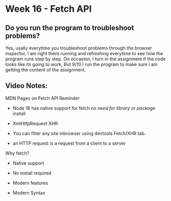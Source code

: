 # Week 16 - Fetch API

## Do you run the program to troubleshoot problems?

Yes, usally everytime you troubleshoot problems through the browser inspector, I am right there running and refreshing everytime to see how the program runs step by step. On occasion, I turn in the assignment if the code looks like its going to work, But 9/10 I run the program to make sure I am getting the content of the assignment.

## Video Notes:

MDN Pages on Fetch API Reminder

- Node 18 has native support for fetch *no need for library or package install*

- XmlHttpRequest XHR

- You can filter any site inbrowser using devtools Fetch/XHR tab.

- an HTTP request is a request from a client to a server

Why fetch?

- Native support

- No install required

- Modern features

- Modern Syntax